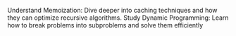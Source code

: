 Understand Memoization: Dive deeper into caching techniques and how they can optimize recursive algorithms.
Study Dynamic Programming: Learn how to break problems into subproblems and solve them efficiently